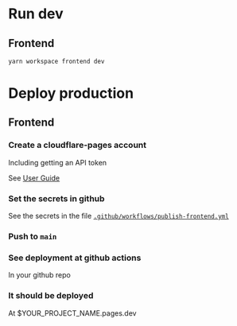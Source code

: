 # Run dev

## Frontend

```bash
yarn workspace frontend dev
```

# Deploy production

## Frontend

### Create a cloudflare-pages account

Including getting an API token

See [User Guide][CF pages deploy user guide]

### Set the secrets in github

See the secrets in the file [`.github/workflows/publish-frontend.yml`][frontend deploy file]

### Push to `main`

### See deployment at github actions

In your github repo

### It should be deployed

At $YOUR_PROJECT_NAME.pages.dev

[CF pages deploy user guide]: https://github.com/marketplace/actions/cloudflare-pages-github-action
[frontend deploy file]: .github/workflows/publish-frontend.yml
